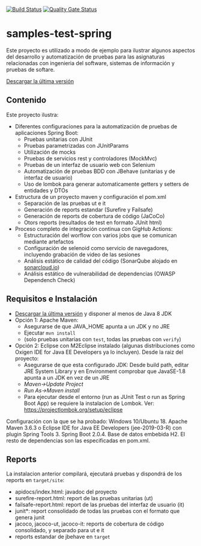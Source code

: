 [![Build Status](https://github.com/javiertuya/samples-test-spring/actions/workflows/build.yml/badge.svg)](https://github.com/javiertuya/samples-test-spring/actions/workflows/build.yml)
[![Quality Gate Status](https://sonarcloud.io/api/project_badges/measure?project=my%3Asamples-test-spring&metric=alert_status)](https://sonarcloud.io/summary/new_code?id=my%3Asamples-test-spring)

# samples-test-spring

Este proyecto es utilizado a modo de ejemplo para ilustrar algunos aspectos del desarrollo y automatización de pruebas para
las asignaturas relacionadas con ingenieria del software, sistemas de información y pruebas de softare.

[Descargar la última versión](https://github.com/javiertuya/samples-test-spring/releases)

## Contenido

Este proyecto ilustra:
- Diferentes configuraciones para la automatización de pruebas de aplicaciones Spring Boot:
  - Pruebas unitarias con JUnit
  - Pruebas parametrizadas con JUnitParams
  - Utilización de mocks
  - Pruebas de servicios rest y controladores (MockMvc)
  - Pruebas de un interfaz de usuario web con Selenium
  - Automatización de pruebas BDD con JBehave (unitarias y de interfaz de usuario)
  - Uso de lombok para generar automaticamente getters y setters de entidades y DTOs
- Estructura de un proyecto maven y configuración el pom.xml
  - Separación de las pruebas ut e it
  - Generación de reports  estandar (Surefire y Failsafe)
  - Generación de reports de cobertura de código (JaCoCo)
  - Otors reports (resultados de test en formato JUnit html)
- Proceso completo de integración continua con GigHub Actions:
  - Estructuración del worflow con varios jobs que se comunican mediante artefactos
  - Configuración de selenoid como servicio de navegadores, incluyendo grabación de video de las sesiones
  - Análisis estático de calidad del código (SonarQube alojado en [sonarcloud.io](https://sonarcloud.io/organizations/giis/projects))
  - Análisis estático de vulnerabilidad de dependencias (OWASP Dependench Check)

## Requisitos e Instalación

- [Descargar la última versión](https://github.com/javiertuya/samples-test-spring/releases) y disponer al menos de Java 8 JDK
- Opción 1: Apache Maven:
	- Asegurarse de que JAVA_HOME apunta a un JDK y no JRE
	- Ejecutar `mvn install`
	- (solo pruebas unitarias con `test`, todas las pruebas con `verify`)
- Opción 2: Eclipse con M2Eclipse instalado (algunas distribuciones como Oxigen IDE for Java EE Developers ya lo incluyen).
Desde la raiz del proyecto:
	- Asegurarse de que esta configurado JDK: Desde build path, editar JRE System Library y en Environment
	comprobar que JavaSE-1.8 apunta a un JDK en vez de un JRE
	- *Maven->Update Project*
	- *Run As->Maven install*
	- Para ejecutar desde el entorno (run as JUnit Test o run as Spring Boot App) 
	se requiere la instalacion de Lombok. Ver: https://projectlombok.org/setup/eclipse

Configuración con la que se ha probado: Windows 10/Ubuntu 18. Apache Maven 3.6.3 o Eclipse IDE for Java EE Developers (jee-2019-03-R)
con plugin Spring Tools 3.
Spring Boot 2.0.4. Base de datos embebida H2. El resto de dependencias son las especificadas en pom.xml.

## Reports
La instalacion anterior compilará, ejecutará pruebas y dispondrá de los reports en `target/site`:

- apidocs/index.html: javadoc del proyecto
- surefire-report.html: report de las pruebas unitarias (ut)
- failsafe-report.html: report de las pruebas del interfaz de usuario (it)
- junit*: report consolidado de todas las pruebas con el formato que genera junit
- jacoco, jacoco-ut, jacoco-it: reports de cobertura de código consolidado, y separado para ut e it
- reports estandar de jbehave en `target`
